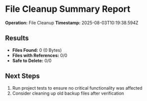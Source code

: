 # File Cleanup Summary Report

**Operation:** File Cleanup
**Timestamp:** 2025-08-03T10:19:38.594Z

## Results
- **Files Found:** 0 (0 Bytes)
- **Files with References:** 0/0
- **Safe to Delete:** 0/0

## Next Steps
1. Run project tests to ensure no critical functionality was affected
2. Consider cleaning up old backup files after verification
